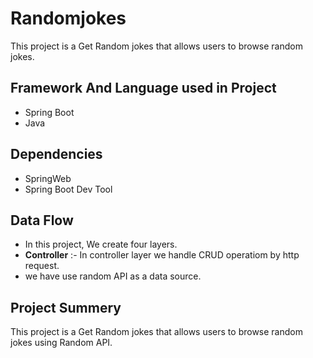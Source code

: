 # Randomjokes

This project is a Get Random jokes that allows users to browse random jokes.

## Framework And Language used in Project
- Spring Boot 
- Java 

## Dependencies
- SpringWeb
- Spring Boot Dev Tool

## Data Flow 
- In this project, We create four layers.
- **Controller** :- In controller layer we handle CRUD operatiom by http request.
- we have use  random API as a data source.

 
## Project Summery
 This project is a Get Random jokes that allows users to browse random jokes using Random API.


